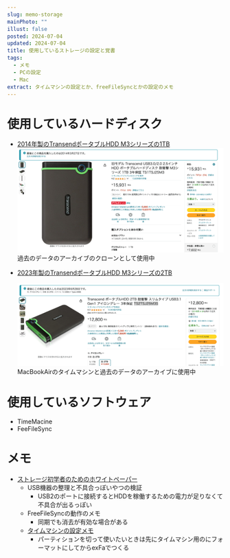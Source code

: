 ```yaml
---
slug: memo-storage
mainPhoto: ""
illust: false
posted: 2024-07-04
updated: 2024-07-04
title: 使用しているストレージの設定と覚書
tags:
  - メモ
  - PCの設定
  - Mac
extract: タイムマシンの設定とか、freeFileSyncとかの設定のメモ
---
```


# 使用しているハードディスク

- [2014年製のTransendポータブルHDD M3シリーズの1TB](https://www.amazon.co.jp/dp/B005MNGQ6C?psc=1&ref=ppx_yo2ov_dt_b_product_details)  
  ![スクリーンショット](../../images/memo/memo-storage/memo-storage-1.png)  
  過去のデータのアーカイブのクローンとして使用中
- [2023年製のTransendポータブルHDD M3シリーズの2TB](https://www.amazon.co.jp/dp/B07B4KXTQK/ref=twister_B09B8M3ZCF?_encoding=UTF8&th=1)  
  
  ![スクリーンショット](../../images/memo/memo-storage/memo-storage-2.png)  
  MacBookAirのタイムマシンと過去のデータのアーカイブに使用中

# 使用しているソフトウェア

- TimeMacine
- FeeFileSync
# メモ
- [ストレージ初学者のためのホワイトペーパー](https://www.snia-j.org/cmm/images/2024/06/Storage_Beginners_White_Paper.pdf)
  - USB機器の整理と不具合っぽいやつの検証
    - USB2のポートに接続するとHDDを稼働するための電力が足りなくて不具合が出るっぽい
  - FreeFileSyncの動作のメモ
    - 同期でも消去が有効な場合がある
  - [タイムマシンの設定メモ](https://support.apple.com/ja-jp/guide/mac-help/mh15139/mac)
      - パーティションを切って使いたいときは先にタイムマシン用のにフォーマットにしてからexFaでつくる
